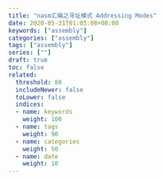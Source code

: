 ```yaml
---
title: "nasm汇编之寻址模式 Addressing Modes"
date: 2020-05-31T01:05:08+08:00
keywords: ["assembly"]
categories: ["assembly"]
tags: ["assembly"]
series: [""]
draft: true
toc: false
related:
  threshold: 80
  includeNewer: false
  toLower: false
  indices:
  - name: keywords
    weight: 100
  - name: tags
    weight: 90
  - name: categories
    weight: 50
  - name: date
    weight: 10
---
```


